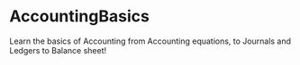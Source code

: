 # AccountingBasics
Learn the basics of Accounting from Accounting equations, to Journals and Ledgers to Balance sheet!
